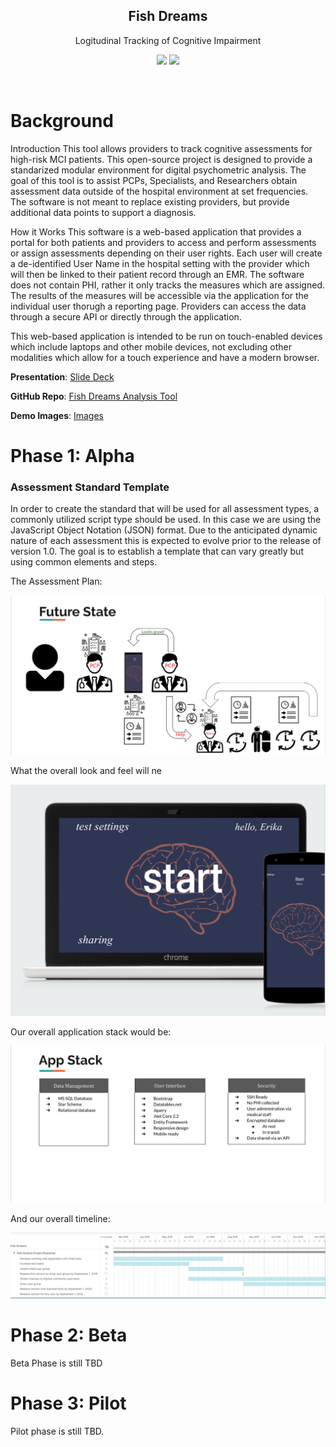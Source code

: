 
<p align="center">
  <h2 align="center">Fish Dreams</h2>
  <p align="center">Logitudinal Tracking of Cognitive Impairment</p>
  <p align="center">
    <a href="#"><img src="https://img.shields.io/badge/Roadmap-2019-yellowgreen.svg"/></a>
    <a href="#"><img src="https://img.shields.io/badge/Roadmaps-Future-blue.svg"/></a>
  </p>
  <br>
</p>

# Background


Introduction This tool allows providers to track cognitive assessments for high-risk MCI patients. This open-source project is designed to provide a standarized modular environment for digital psychometric analysis. The goal of this tool is to assist PCPs, Specialists, and Researchers obtain assessment data outside of the hospital environment at set frequencies. The software is not meant to replace existing providers, but provide additional data points to support a diagnosis.


How it Works This software is a web-based application that provides a portal for both patients and providers to access and perform assessments or assign assessments depending on their user rights. Each user will create a de-identified User Name in the hospital setting with the provider which will then be linked to their patient record through an EMR. The software does not contain PHI, rather it only tracks the measures which are assigned. The results of the measures will be accessible via the application for the individual user thorugh a reporting page. Providers can access the data through a secure API or directly through the application.


This web-based application is intended to be run on touch-enabled devices which include laptops and other mobile devices, not excluding other modalities which allow for a touch experience and have a modern browser.


**Presentation**:
<a href='https://docs.google.com/presentation/d/1uVMEWisfYvHvDJ-3m79pI14m7TlM3S0GTDikzXEQ-sk/edit#slide=id.g25f6af9dd6_0_0'>Slide Deck</a>

**GitHub Repo**:
<a href= 'https://github.com/fraher/AnalysisTool'>Fish Dreams Analysis Tool</a>

**Demo Images**:
<a href= 'https://github.com/fraher/AnalysisTool/blob/master/AnalysisTool/Demo%20Images/'>Images</a>

# Phase 1: Alpha

### Assessment Standard Template

In order to create the standard that will be used for all assessment types, 
a commonly utilized script type should be used. In this case we are using the JavaScript Object Notation (JSON) format.
Due to the anticipated dynamic nature of each assessment this is expected to evolve prior to the release of version 1.0. The goal is to establish a template that can vary greatly but using common elements and steps.

The Assessment Plan:

![fish_plan](../imgs/fishdreams/Screen%20Shot%202019-04-03%20at%2010.13.38%20PM.png)


What the overall look and feel will ne

![fish_plan](../imgs/fishdreams/Screen%20Shot%202019-04-03%20at%2010.13.24%20PM.png)

Our overall application stack would be:

![fish_plan](../imgs/fishdreams/Screen%20Shot%202019-04-03%20at%2010.13.46%20PM.png)

And our overall timeline:


![fish_plan](../imgs/fishdreams/Screen%20Shot%202019-04-03%20at%2010.13.54%20PM.png)


# Phase 2: Beta

   Beta Phase is still TBD
  
# Phase 3: Pilot

   Pilot phase is still TBD.
   


